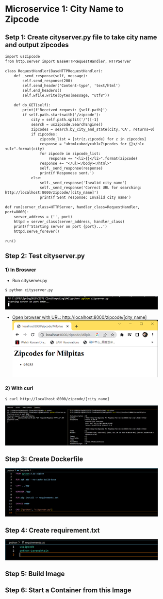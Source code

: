 # **Microservice 1: City Name to Zipcode**

## **Setp 1: Create cityserver.py file to take city name and output zipcodes**

```
import uszipcode
from http.server import BaseHTTPRequestHandler, HTTPServer

class RequestHandler(BaseHTTPRequestHandler):
    def _send_response(self, message):
        self.send_response(200)
        self.send_header('Content-type', 'text/html')
        self.end_headers()
        self.wfile.write(bytes(message, "utf8"))

    def do_GET(self):
        print(f'Received request: {self.path}')
        if self.path.startswith('/zipcode'):
            city = self.path.split('/')[-1]
            search = uszipcode.SearchEngine()
            zipcodes = search.by_city_and_state(city,'CA', returns=0)
            if zipcodes:
                zipcode_list = [str(z.zipcode) for z in zipcodes]
                response = "<html><body><h1>Zipcodes for {}</h1><ul>".format(city)
                for zipcode in zipcode_list:
                    response += "<li>{}</li>".format(zipcode)
                response += "</ul></body></html>"
                self._send_response(response)
                print(f'Responese sent.')
            else:
                self._send_response('Invalid city name')
                self._send_response('Correct URL for searching: http://localhost:8000/zipcode/[city_name]')
                print(f'Sent response: Invalid city name')

def run(server_class=HTTPServer, handler_class=RequestHandler, port=8000):
    server_address = ('', port)
    httpd = server_class(server_address, handler_class)
    print(f'Starting server on port {port}...')
    httpd.serve_forever()

run()
```

## **Step 2: Test cityserver.py**
### **1) In Broswer**

* Run cityserver.py
```
$ python cityserver.py
```
![My Image](./image/run.png)


* Open browser with URL: http://localhost:8000/zipcode/[city_name]
![My Image](./image/result.png)


### **2) With curl**

```
$ curl http://localhost:8000/zipcode/[city_name]
```

![My Image](./image/curl.png)


## **Step 3: Create Dockerfile**
![My Image](./image/dockerfile.png)

## **Step 4: Create requirement.txt**
![My Image](./image/requirements.png)

## **Step 5: Build Image**


## **Step 6: Start a Container from this Image**
